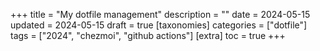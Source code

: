 +++
title = "My dotfile management"
description = ""
date = 2024-05-15
updated = 2024-05-15
draft = true
[taxonomies]
categories = ["dotfile"]
tags = ["2024", "chezmoi", "github actions"]
[extra]
toc = true
+++
